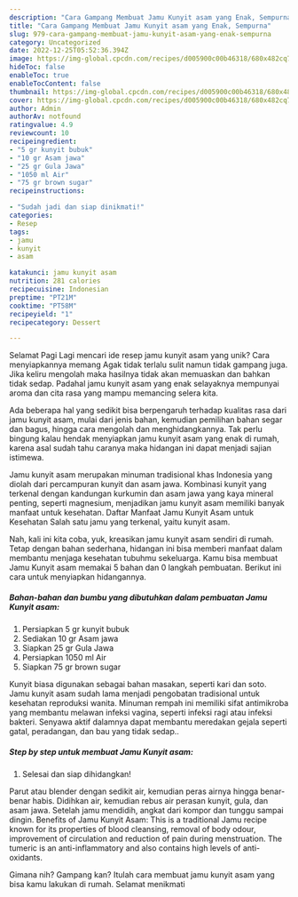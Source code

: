 ```yaml
---
description: "Cara Gampang Membuat Jamu Kunyit asam yang Enak, Sempurna"
title: "Cara Gampang Membuat Jamu Kunyit asam yang Enak, Sempurna"
slug: 979-cara-gampang-membuat-jamu-kunyit-asam-yang-enak-sempurna
category: Uncategorized
date: 2022-12-25T05:52:36.394Z
image: https://img-global.cpcdn.com/recipes/d005900c00b46318/680x482cq70/jamu-kunyit-asam-foto-resep-utama.jpg
hideToc: false
enableToc: true
enableTocContent: false
thumbnail: https://img-global.cpcdn.com/recipes/d005900c00b46318/680x482cq70/jamu-kunyit-asam-foto-resep-utama.jpg
cover: https://img-global.cpcdn.com/recipes/d005900c00b46318/680x482cq70/jamu-kunyit-asam-foto-resep-utama.jpg
author: Admin
authorAv: notfound
ratingvalue: 4.9
reviewcount: 10
recipeingredient:
- "5 gr kunyit bubuk"
- "10 gr Asam jawa"
- "25 gr Gula Jawa"
- "1050 ml Air"
- "75 gr brown sugar"
recipeinstructions:

- "Sudah jadi dan siap dinikmati!"
categories:
- Resep
tags:
- jamu
- kunyit
- asam

katakunci: jamu kunyit asam 
nutrition: 281 calories
recipecuisine: Indonesian
preptime: "PT21M"
cooktime: "PT58M"
recipeyield: "1"
recipecategory: Dessert

---
```



Selamat Pagi Lagi mencari ide resep jamu kunyit asam yang unik? Cara menyiapkannya memang Agak tidak terlalu sulit namun tidak gampang juga. Jika keliru mengolah maka hasilnya tidak akan memuaskan dan bahkan tidak sedap. Padahal jamu kunyit asam yang enak selayaknya mempunyai aroma dan cita rasa yang mampu memancing selera kita.


Ada beberapa hal yang sedikit bisa berpengaruh terhadap kualitas rasa dari jamu kunyit asam, mulai dari jenis bahan, kemudian pemilihan bahan segar dan bagus, hingga cara mengolah dan menghidangkannya. Tak perlu bingung kalau hendak menyiapkan jamu kunyit asam yang enak di rumah, karena asal sudah tahu caranya maka hidangan ini dapat menjadi sajian istimewa.

Jamu kunyit asam merupakan minuman tradisional khas Indonesia yang diolah dari percampuran kunyit dan asam jawa. Kombinasi kunyit yang terkenal dengan kandungan kurkumin dan asam jawa yang kaya mineral penting, seperti magnesium, menjadikan jamu kunyit asam memiliki banyak manfaat untuk kesehatan. Daftar Manfaat Jamu Kunyit Asam untuk Kesehatan Salah satu jamu yang terkenal, yaitu kunyit asam.


Nah, kali ini kita coba, yuk, kreasikan jamu kunyit asam sendiri di rumah. Tetap dengan bahan sederhana, hidangan ini bisa memberi manfaat dalam membantu menjaga kesehatan tubuhmu sekeluarga. Kamu bisa membuat Jamu Kunyit asam memakai 5 bahan dan 0 langkah pembuatan. Berikut ini cara untuk menyiapkan hidangannya.

<!--inarticleads1-->

##### Bahan-bahan dan bumbu yang dibutuhkan dalam pembuatan Jamu Kunyit asam:

1. Persiapkan 5 gr kunyit bubuk
1. Sediakan 10 gr Asam jawa
1. Siapkan 25 gr Gula Jawa
1. Persiapkan 1050 ml Air
1. Siapkan 75 gr brown sugar


Kunyit biasa digunakan sebagai bahan masakan, seperti kari dan soto. Jamu kunyit asam sudah lama menjadi pengobatan tradisional untuk kesehatan reproduksi wanita. Minuman rempah ini memiliki sifat antimikroba yang membantu melawan infeksi vagina, seperti infeksi ragi atau infeksi bakteri. Senyawa aktif dalamnya dapat membantu meredakan gejala seperti gatal, peradangan, dan bau yang tidak sedap.. 

<!--inarticleads2-->

##### Step by step untuk membuat Jamu Kunyit asam:


1. Selesai dan siap dihidangkan!

Parut atau blender dengan sedikit air, kemudian peras airnya hingga benar-benar habis. Didihkan air, kemudian rebus air perasan kunyit, gula, dan asam jawa. Setelah jamu mendidih, angkat dari kompor dan tunggu sampai dingin. Benefits of Jamu Kunyit Asam: This is a traditional Jamu recipe known for its properties of blood cleansing, removal of body odour, improvement of circulation and reduction of pain during menstruation. The tumeric is an anti-inflammatory and also contains high levels of anti-oxidants. 

Gimana nih? Gampang kan? Itulah cara membuat jamu kunyit asam yang bisa kamu lakukan di rumah. Selamat menikmati
